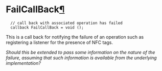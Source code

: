 FailCallBack[¶](#FailCallBack)
==============================

``` {.webidl .prettyprint}
  // call back with associated operation has failed
  callback FailCallBack = void ();
```

This is a call back for notifying the failure of an operation such as
registering a listener for the presence of NFC tags.

*Should this be extended to pass some information on the nature of the
failure, assuming that such information is available from the underlying
implementation?*


